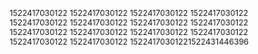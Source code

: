 1522417030122
1522417030122
1522417030122
1522417030122
1522417030122
1522417030122
1522417030122
1522417030122
1522417030122
1522417030122
1522417030122
1522417030122
1522417030122
1522417030122
15224170301221522431446396